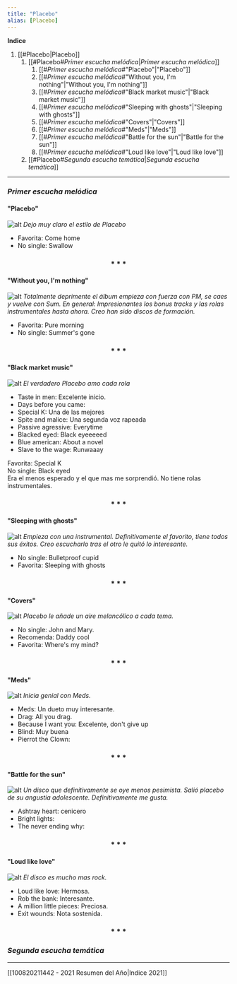 ```yaml
---
title: "Placebo"
alias: [Placebo]
---
```

**Indice**
1. [[#Placebo|Placebo]]
	1. [[#Placebo#*Primer escucha melódica*|*Primer escucha melódica*]]
		1. [[#*Primer escucha melódica*#"Placebo"|"Placebo"]]
		1. [[#*Primer escucha melódica*#"Without you, I'm nothing"|"Without you, I'm nothing"]]
		1. [[#*Primer escucha melódica*#"Black market music"|"Black market music"]]
		1. [[#*Primer escucha melódica*#"Sleeping with ghosts"|"Sleeping with ghosts"]]
		1. [[#*Primer escucha melódica*#"Covers"|"Covers"]]
		1. [[#*Primer escucha melódica*#"Meds"|"Meds"]]
		1. [[#*Primer escucha melódica*#"Battle for the sun"|"Battle for the sun"]]
		1. [[#*Primer escucha melódica*#"Loud like love"|"Loud like love"]]
	1. [[#Placebo#*Segunda escucha temática*|*Segunda escucha temática*]]

---

### *Primer escucha melódica*

#### "Placebo"  
![alt](https://upload.wikimedia.org/wikipedia/en/9/9d/Placebo_album.jpg)
_Dejo muy claro el estilo de Placebo_
+ Favorita: Come home  
+ No single: Swallow  

<div align='center'>
  <h3> * * * </h3>
</div>

#### "Without you, I'm nothing"
![alt](https://upload.wikimedia.org/wikipedia/en/7/7b/Without_you_im_nothing.jpg)
_Totalmente deprimente el álbum empieza con fuerza con PM, se caes y vuelve con Sum._
_En general: Impresionantes los bonus tracks y las rolas instrumentales hasta ahora. Creo han sido discos de formación._
+ Favorita: Pure morning  
+ No single: Summer's gone

<div align='center'>
  <h3> * * * </h3>
</div>

#### "Black market music"
![alt](https://upload.wikimedia.org/wikipedia/en/b/be/Black_market_music.jpg)
_El verdadero Placebo amo cada rola_
- Taste in men: Excelente inicio.  
- Days before you came:  
- Special K: Una de las mejores  
- Spite and malice: Una segunda voz rapeada  
- Passive agressive: Everytime  
- Blacked eyed: Black eyeeeeed  
- Blue american: About a novel  
- Slave to the wage: Runwaaay  
  
Favorita: Special K  
No single: Black eyed  
Era el menos esperado y el que mas me sorprendió. No tiene rolas instrumentales. 

<div align='center'>
  <h3> * * * </h3>
</div>

#### "Sleeping with ghosts"
![alt](https://upload.wikimedia.org/wikipedia/en/1/1e/Sleeping_with_ghosts.jpg)
_Empieza con una instrumental. Definitivamente el favorito, tiene todos sus éxitos. Creo escucharlo tras el otro le quitó lo interesante._
+ No single: Bulletproof cupid  
+ Favorita: Sleeping with ghosts  

<div align='center'>
	<h3> * * * </h3>
</div>

#### "Covers"
![alt](https://upload.wikimedia.org/wikipedia/en/a/ac/Placebo_Covers.jpg)
_Placebo le añade un aire melancólico a cada tema._
+ No single: John and Mary.  
+ Recomenda: Daddy cool  
+ Favorita: Where's my mind?  

<div align='center'>
	<h3> * * * </h3>
</div>

#### "Meds"
![alt](https://upload.wikimedia.org/wikipedia/en/9/92/Placebomeds.jpg)
_Inicia genial con Meds._
- Meds: Un dueto muy interesante. 
- Drag: All you drag.  
- Because I want you: Excelente, don't give up  
- Blind: Muy buena  
- Pierrot the Clown:  

<div align='center'>
	<h3> * * * </h3>
</div>

#### "Battle for the sun"
![alt](https://upload.wikimedia.org/wikipedia/en/8/80/Battlecover.jpg)
_Un disco que definitivamente se oye menos pesimista. Salió placebo de su angustia adolescente. Definitivamente me gusta._
+ Ashtray heart: cenicero  
+ Bright lights:  
+ The never ending why:  

<div align='center'>
	<h3> * * * </h3>
</div>

#### "Loud like love"
![alt](https://upload.wikimedia.org/wikipedia/en/1/13/Loud_Like_Love.png)
_El disco es mucho mas rock._  
- Loud like love: Hermosa.  
- Rob the bank: Interesante.  
- A million little pieces: Preciosa.  
- Exit wounds: Nota sostenida.  

<div align='center'>
	<h3> * * * </h3>
</div>

### *Segunda escucha temática*

---
[[100820211442 - 2021 Resumen del Año|Indice 2021]]

